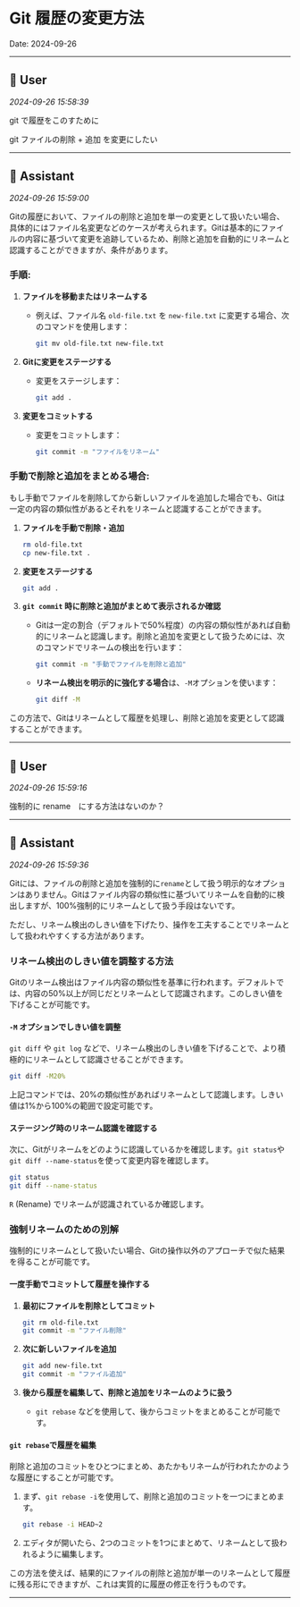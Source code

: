 # Git 履歴の変更方法

Date: 2024-09-26

---

## 👤 User
*2024-09-26 15:58:39*

git で履歴をこのすために

git ファイルの削除 + 追加 を変更にしたい

---

## 🤖 Assistant
*2024-09-26 15:59:00*

Gitの履歴において、ファイルの削除と追加を単一の変更として扱いたい場合、具体的にはファイル名変更などのケースが考えられます。Gitは基本的にファイルの内容に基づいて変更を追跡しているため、削除と追加を自動的にリネームと認識することができますが、条件があります。

### 手順:
1. **ファイルを移動またはリネームする**
   - 例えば、ファイル名 `old-file.txt` を `new-file.txt` に変更する場合、次のコマンドを使用します：
     ```bash
     git mv old-file.txt new-file.txt
     ```

2. **Gitに変更をステージする**
   - 変更をステージします：
     ```bash
     git add .
     ```

3. **変更をコミットする**
   - 変更をコミットします：
     ```bash
     git commit -m "ファイルをリネーム"
     ```

### 手動で削除と追加をまとめる場合:
もし手動でファイルを削除してから新しいファイルを追加した場合でも、Gitは一定の内容の類似性があるとそれをリネームと認識することができます。

1. **ファイルを手動で削除・追加**
   ```bash
   rm old-file.txt
   cp new-file.txt .
   ```

2. **変更をステージする**
   ```bash
   git add .
   ```

3. **`git commit` 時に削除と追加がまとめて表示されるか確認**
   - Gitは一定の割合（デフォルトで50%程度）の内容の類似性があれば自動的にリネームと認識します。削除と追加を変更として扱うためには、次のコマンドでリネームの検出を行います：
     ```bash
     git commit -m "手動でファイルを削除と追加"
     ```

   - **リネーム検出を明示的に強化する場合**は、`-M`オプションを使います：
     ```bash
     git diff -M
     ```

この方法で、Gitはリネームとして履歴を処理し、削除と追加を変更として認識することができます。

---

## 👤 User
*2024-09-26 15:59:16*

強制的に rename　にする方法はないのか？

---

## 🤖 Assistant
*2024-09-26 15:59:36*

Gitには、ファイルの削除と追加を強制的に`rename`として扱う明示的なオプションはありません。Gitはファイル内容の類似性に基づいてリネームを自動的に検出しますが、100%強制的にリネームとして扱う手段はないです。

ただし、リネーム検出のしきい値を下げたり、操作を工夫することでリネームとして扱われやすくする方法があります。

### リネーム検出のしきい値を調整する方法
Gitのリネーム検出はファイル内容の類似性を基準に行われます。デフォルトでは、内容の50%以上が同じだとリネームとして認識されます。このしきい値を下げることが可能です。

#### `-M` オプションでしきい値を調整
`git diff` や `git log` などで、リネーム検出のしきい値を下げることで、より積極的にリネームとして認識させることができます。

```bash
git diff -M20%
```

上記コマンドでは、20%の類似性があればリネームとして認識します。しきい値は1%から100%の範囲で設定可能です。

#### ステージング時のリネーム認識を確認する
次に、Gitがリネームをどのように認識しているかを確認します。`git status`や`git diff --name-status`を使って変更内容を確認します。

```bash
git status
git diff --name-status
```

`R` (Rename) でリネームが認識されているか確認します。

### 強制リネームのための別解
強制的にリネームとして扱いたい場合、Gitの操作以外のアプローチで似た結果を得ることが可能です。

#### 一度手動でコミットして履歴を操作する
1. **最初にファイルを削除としてコミット**
   ```bash
   git rm old-file.txt
   git commit -m "ファイル削除"
   ```

2. **次に新しいファイルを追加**
   ```bash
   git add new-file.txt
   git commit -m "ファイル追加"
   ```

3. **後から履歴を編集して、削除と追加をリネームのように扱う**
   - `git rebase` などを使用して、後からコミットをまとめることが可能です。

#### `git rebase`で履歴を編集
削除と追加のコミットをひとつにまとめ、あたかもリネームが行われたかのような履歴にすることが可能です。

1. まず、`git rebase -i`を使用して、削除と追加のコミットを一つにまとめます。
   ```bash
   git rebase -i HEAD~2
   ```
2. エディタが開いたら、2つのコミットを1つにまとめて、リネームとして扱われるように編集します。

この方法を使えば、結果的にファイルの削除と追加が単一のリネームとして履歴に残る形にできますが、これは実質的に履歴の修正を行うものです。

---
